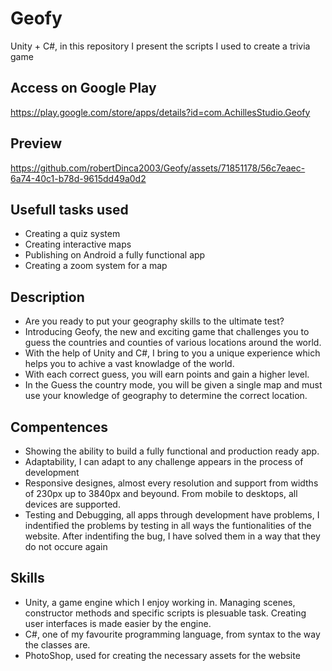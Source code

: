
# Geofy
Unity + C#, in this repository I present the scripts I used to create a trivia game

## Access on Google Play
https://play.google.com/store/apps/details?id=com.AchillesStudio.Geofy

## Preview
https://github.com/robertDinca2003/Geofy/assets/71851178/56c7eaec-6a74-40c1-b78d-9615dd49a0d2

## Usefull tasks used
-  Creating a quiz system
-  Creating interactive maps
-  Publishing on Android a fully functional app
-  Creating a zoom system for a map

## Description
-  Are you ready to put your geography skills to the ultimate test?
-  Introducing Geofy, the new and exciting game that challenges you to guess the countries and counties of various locations around the world.
-  With the help of Unity and C#, I bring to you a unique experience which helps you to achive a vast knowladge of the world.
-  With each correct guess, you will earn points and gain a higher level.
-  In the Guess the country mode, you will be given a single map and must use your knowledge of geography to determine the correct location.

## Compentences
-  Showing the ability to build a fully functional and production ready app.
-  Adaptability, I can adapt to any challenge appears in the process of development
-  Responsive designes, almost every resolution and support from widths of 230px up to 3840px and beyound. From mobile to desktops, all devices are supported.
-  Testing and Debugging, all apps through development have problems, I indentified the problems by testing in all ways the funtionalities of the website. After indentifing the bug, I have solved them in a way that they do not occure again

## Skills

-  Unity, a game engine which I enjoy working in. Managing scenes, constructor methods and specific scripts is plesuable task. Creating user interfaces is made easier by the engine.
-  C#, one of my favourite programming language, from syntax to the way the classes are.
-  PhotoShop, used for creating the necessary assets for the website
